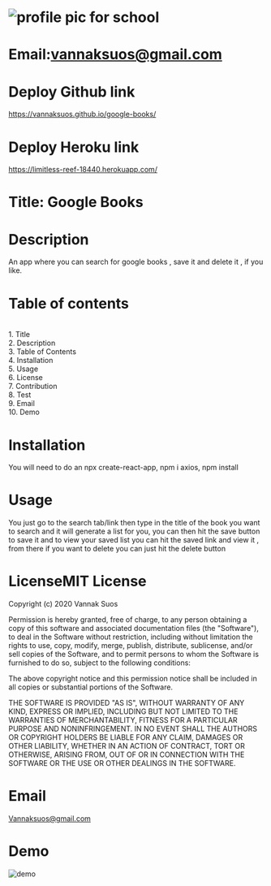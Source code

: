 
# ![profile pic for school](https://avatars1.githubusercontent.com/u/59664686?v=4)

# Email:vannaksuos@gmail.com

# Deploy Github link
https://vannaksuos.github.io/google-books/

# Deploy Heroku link
https://limitless-reef-18440.herokuapp.com/

# Title: Google Books

# Description
An app where you can search for google books , save it and delete it , if you like.

# Table of contents
<br/>1. Title<br/>2. Description<br/>3. Table of Contents<br/>4. Installation<br/>5. Usage<br/>6. License<br/>7. Contribution<br/>8. Test<br/>9. Email<br/>10. Demo<br/>

# Installation
You will need to do an npx create-react-app, npm i axios, npm install 

# Usage
You just go to the search tab/link then type in the title of the book you want to search and it will generate a list for you, you can then hit the save button to save it and to view your saved list you can hit the saved link and view it , from there if you want to delete you can just hit the delete button

# LicenseMIT License

Copyright (c) 2020 Vannak Suos

Permission is hereby granted, free of charge, to any person obtaining a copy of this software and associated documentation files (the "Software"), to deal in the Software without restriction, including without limitation the rights to use, copy, modify, merge, publish, distribute, sublicense, and/or sell copies of the Software, and to permit persons to whom the Software is furnished to do so, subject to the following conditions:

The above copyright notice and this permission notice shall be included in all copies or substantial portions of the Software.

THE SOFTWARE IS PROVIDED "AS IS", WITHOUT WARRANTY OF ANY KIND, EXPRESS OR IMPLIED, INCLUDING BUT NOT LIMITED TO THE WARRANTIES OF MERCHANTABILITY, FITNESS FOR A PARTICULAR PURPOSE AND NONINFRINGEMENT. IN NO EVENT SHALL THE AUTHORS OR COPYRIGHT HOLDERS BE LIABLE FOR ANY CLAIM, DAMAGES OR OTHER LIABILITY, WHETHER IN AN ACTION OF CONTRACT, TORT OR OTHERWISE, ARISING FROM, OUT OF OR IN CONNECTION WITH THE SOFTWARE OR THE USE OR OTHER DEALINGS IN THE SOFTWARE.


# Email
Vannaksuos@gmail.com

# Demo
![demo](https://user-images.githubusercontent.com/59664686/85418585-f4548100-b53e-11ea-8aec-aa4b58a32b80.gif)

